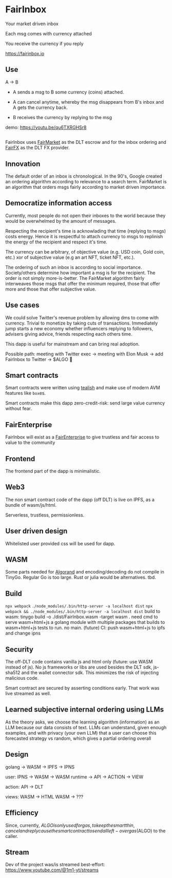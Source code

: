 # FairInbox

Your market driven inbox

Each msg comes with currency attached

You receive the currency if you reply

https://fairinbox.io

## Use

A -> B

- A sends a msg to B some currency (coins) attached.

- A can cancel anytime, whereby the msg disappears from B's inbox and A gets the currency back.

- B receives the currency by replying to the msg

demo: https://youtu.be/qu6TXRGHSr8

## 

FairInbox uses [FairMarket](https://github.com/1m1-github/FairMarket) as the DLT escrow and for the inbox ordering and [FairFX](https://github.com/1m1-github/FairFX) as the DLT FX provider.

## Innovation

The default order of an inbox is chronological. In the 90's, Google created an ordering algorithm according to relevance to a search term.
FairMarket is an algorithm that orders msgs fairly according to market driven importance.

## Democratize information access
Currently, most people do not open their inboxes to the world because they would be overwhelmed by the amount of messages.

Respecting the recipient's time is acknowlading that time (replying to msgs) costs energy. Hence it is respectful to attach currency to msgs to replinish the energy of the recipient and respect it's time.

The currency can be arbitrary, of objective value (e.g. USD coin, Gold coin, etc.) xor of subjective value (e.g an art NFT, ticket NFT, etc.).

The ordering of such an inbox is according to social importance. Society/others determine how important a msg is for the recipient.
The order is not simply more-is-better. The FairMarket algorithm fairly interweaves those msgs that offer the minimum required, those that offer more and those that offer subjective value.

## Use cases
We could solve Twitter's revenue problem by allowing dms to come with currency. Trivial to monetize by taking cuts of transactions. Immediately jump starts a new economy whether influencers replying to followers, advisers giving advice, friends respecting each others time.

This dapp is useful for mainstream and can bring real adoption.

Possible path: meeting with Twitter exec -> meeting with Elon Musk -> add FairInbox to Twitter -> $ALGO 🚀

## Smart contracts
Smart contracts were written using [tealish](https://tealish.tinyman.org/) and make use of modern AVM features like `box`es.

Smart contracts make this dapp zero-credit-risk: send large value currency without fear.

## FairEnterprise

FairInbox will exist as a [FairEnterprise](https://github.com/1m1-github/FairEnterprise) to give trustless and fair access to value to the community

## Frontend
The frontend part of the dapp is minimalistic.

## Web3
The non smart contract code of the dapp (off DLT) is live on IPFS, as a bundle of wasm/js/html.

Serverless, trustless, permissionless.

## User driven design
Whitelisted user provided css will be used for dapp.

## WASM
Some parts needed for [Algorand](https://algorand.com/) and encoding/decoding do not compile in TinyGo. Regular Go is too large. Rust or julia would be alternatives. tbd.

## Build
`npx webpack`
`./node_modules/.bin/http-server -a localhost dist`
`npx webpack && ./node_modules/.bin/http-server -a localhost dist`
build to wasm:
tinygo build -o ./dist/FairInbox.wasm -target wasm .
need cmd to serve wasm+html+js
a golang module with multiple packages that builds to wasm+html+js
tests to run. no main.
(future) CI: push wasm+html+js to ipfs and change ipns

## Security
The off-DLT code contains vanilla js and html only (future: use WASM instead of js). No js frameworks or libs are used besides the DLT sdk, js-sha512 and the wallet connector sdk. This minimizes the risk of injecting malicious code.

Smart contract are secured by asserting conditions early. That work was live streamed as well.

## Learned subjective internal ordering using LLMs
As the theory asks, we choose the learning algorithm (information) as an LLM because our data consists of text. LLMs can understand, given enough examples, and with privacy (your own LLM) that a user can choose this forecasted strategy vs random, which gives a partial ordering overall

## Design
golang -> WASM -> IPFS -> IPNS

user:
IPNS -> WASM -> WASM runtime -> API -> ACTION -> VIEW

action:
API -> DLT

views:
WASM -> HTML
WASM -> ???

## Efficiency

Since, currently, $ALGO is only used for gas, to keep the smart thin, cancel and reply cause the smart contract to send all left-over gas ($ALGO) to the caller.

## Stream
Dev of the project was/is streamed best-effort: https://www.youtube.com/@1m1-yt/streams


